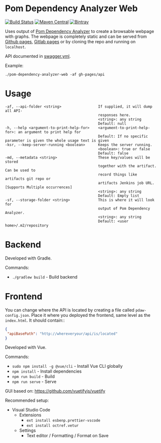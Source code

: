 # Pom Dependency Analyzer Web
[![Build Status](https://travis-ci.org/tomasbjerre/pom-dependency-analyzer-web.svg?branch=master)](https://travis-ci.org/tomasbjerre/pom-dependency-analyzer-web)
[![Maven Central](https://maven-badges.herokuapp.com/maven-central/se.bjurr.pomdependencyanalyzerweb/pom-dependency-analyzer-web/badge.svg)](https://maven-badges.herokuapp.com/maven-central/se.bjurr.pomdependencyanalyzerweb/pom-dependency-analyzer-web)
[![Bintray](https://api.bintray.com/packages/tomasbjerre/tomasbjerre/se.bjurr.pomdependencyanalyzerweb%3Apom-dependency-analyzer-web/images/download.svg) ](https://bintray.com/tomasbjerre/tomasbjerre/se.bjurr.pomdependencyanalyzerweb%3Apom-dependency-analyzer-web/_latestVersion)

Uses output of [Pom Dependency Analyzer](https://github.com/tomasbjerre/pom-dependency-analyzer) to create a browsable webpage with graphs. The webpage is completely static and can be served from [Github pages](https://pages.github.com/), [Gitlab pages](https://docs.gitlab.com/ce/user/project/pages/) or by cloning the repo and running on `localhost`.

API documented in [swagger.yml](https://petstore.swagger.io/?url=https://raw.githubusercontent.com/tomasbjerre/pom-dependency-analyzer-web/master/swagger.yml).

Example:

```shell
./pom-dependency-analyzer-web -af gh-pages/api
```

# Usage

```shell
-af, --api-folder <string>                 If supplied, it will dump all API-
                                           responses here.
                                           <string>: any string
                                           Default: null
-h, --help <argument-to-print-help-for>    <argument-to-print-help-for>: an argument to print help for
                                           Default: If no specific parameter is given the whole usage text is given
-ksr, --keep-server-running <boolean>      Keeps the server running.
                                           <boolean>: true or false
                                           Default: false
-md, --metadata <string>                   These key/values will be stored 
                                           together with the artifact. Can be used to 
                                           record things like artifacts git repo or 
                                           artifacts Jenkins job URL. [Supports Multiple occurrences]
                                           <string>: any string
                                           Default: Empty list
-sf, --storage-folder <string>             This is where it will look for 
                                           output of Pom Dependency Analyzer.
                                           <string>: any string
                                           Default: <user home>/.m2/repository
```

# Backend

Developed with Gradle.

Commands:

 * `./gradlew build` - Build backend

# Frontend

You can change where the API is located by creating a file called `pdaw-config.json`. Place it where you deployed the frontend, same level as the `index.html`. It should contain::
```json
{
 "apiBasePath": "http://whereveryour/api/is/located"
}
```

Developed with Vue.

Commands:

 * `sudo npm install -g @vue/cli` - Install Vue CLI globally
 * `npm install` - Install dependencies
 * `npm run build` - Build
 * `npm run serve` - Serve

GUI based on: https://github.com/vuetifyjs/vuetify

Recommended setup:

 * Visual Studio Code
   * Extensions
     * `ext install esbenp.prettier-vscode`
     * `ext install octref.vetur`
   * Settings
     * Text editor / Formatting / Format on Save
